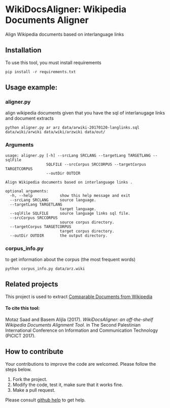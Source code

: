 # WikiDocsAligner: Wikipedia Documents Aligner 
Align Wikipedia documents based on interlanguage links 


## Installation

To use this tool, you must install requirements 

```pip install -r requirements.txt```

## Usage example:

### aligner.py
align wikipedia documents given that you have the sql of interlanugage links and document extracts 

```python aligner.py ar arz data/arwiki-20170120-langlinks.sql data/wiki/arwiki data/wiki/arzwiki data/out/```

### Arguments
```
usage: aligner.py [-h] --srcLang SRCLANG --targetLang TARGETLANG --sqlFile
                  SQLFILE --srcCorpus SRCCORPUS --targetCorpus TARGETCORPUS
                  --outDir OUTDIR

Align Wikipedia documents based on interlanguage links .

optional arguments:
  -h, --help            show this help message and exit
  --srcLang SRCLANG     source language.
  --targetLang TARGETLANG
                        target language.
  --sqlFile SQLFILE     source language links sql file.
  --srcCorpus SRCCORPUS
                        source corpus directory.
  --targetCorpus TARGETCORPUS
                        target corpus directory.
  --outDir OUTDIR       the output directory.

```

### corpus_info.py
to get information about the corpus (the most frequent words)

```python corpus_info.py data/arz.wiki```


## Related projects
This project is used to extract [Comparable Documents from Wikipedia](https://github.com/motazsaad/comparableWikiCoprus/)


#### To cite this tool:

Motaz Saad and Basem Alijla (2017). _WikiDocsAligner: an off-the-shelf Wikipedia Documents Alignment Tool_. in The Second Palestinian International Conference on Information and
Communication Technology (PICICT 2017). 


## How to contribute
Your contributions to improve the code are welcomed. Please follow the steps below.
1. Fork the project.
2. Modify the code, test it, make sure that it works fine. 
3. Make a pull request.

Please consult [github help](https://help.github.com/) to get help.
